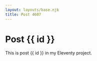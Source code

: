 ```yaml
---
layout: layouts/base.njk
title: Post 4607
---
```


# Post {{ id }}

This is post {{ id }} in my Eleventy project.
